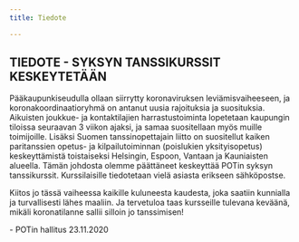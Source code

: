 ```yaml
---
title: Tiedote

---
```

## TIEDOTE - SYKSYN TANSSIKURSSIT KESKEYTETÄÄN

Pääkaupunkiseudulla ollaan siirrytty koronaviruksen leviämisvaiheeseen, ja koronakoordinaatioryhmä on antanut uusia rajoituksia ja suosituksia. Aikuisten joukkue- ja kontaktilajien harrastustoiminta lopetetaan kaupungin tiloissa seuraavan 3 viikon ajaksi, ja samaa suositellaan myös muille toimijoille. Lisäksi Suomen tanssinopettajain liitto on suositellut kaiken paritanssien opetus- ja kilpailutoiminnan (poislukien yksityisopetus) keskeyttämistä toistaiseksi Helsingin, Espoon, Vantaan ja Kauniaisten alueella. Tämän johdosta olemme päättäneet keskeyttää POTin syksyn tanssikurssit. Kurssilaisille tiedotetaan vielä asiasta erikseen sähköpostse. 

Kiitos jo tässä vaiheessa kaikille kuluneesta kaudesta, joka saatiin kunnialla ja turvallisesti lähes maaliin. Ja tervetuloa taas kursseille tulevana keväänä, mikäli koronatilanne sallii silloin jo tanssimisen!

\-  POTin hallitus 23.11.2020